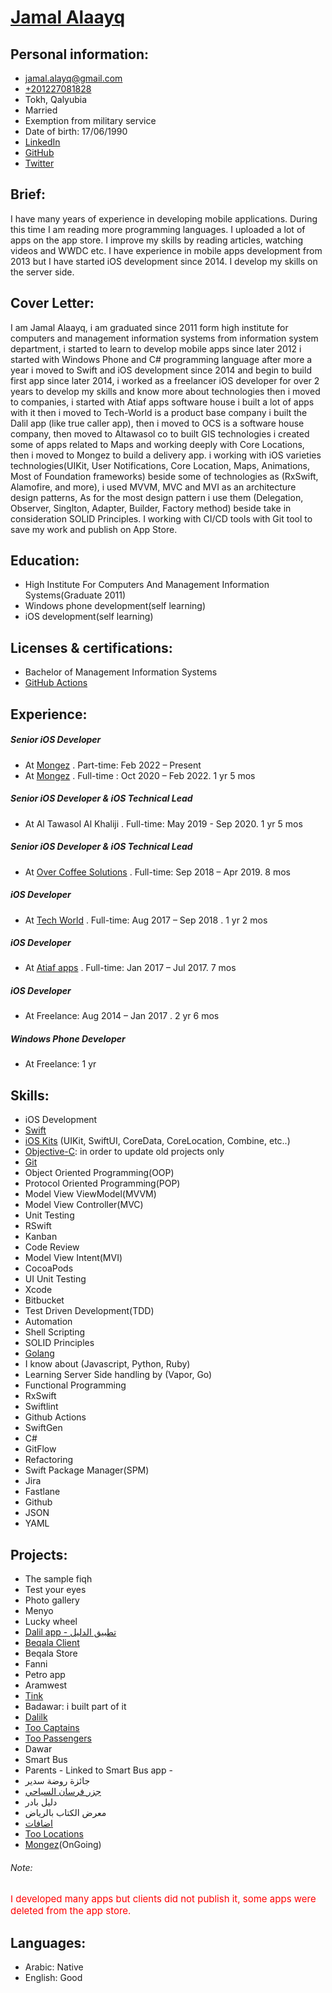 # [Jamal Alaayq](https://www.facebook.com/G.A.al3yk)

## Personal information:

- [jamal.alayq@gmail.com](mailto:jamal.alayq@gmail.com)
- [+201227081828](201227081828)
- Tokh, Qalyubia
- Married
- Exemption from military service
- Date of birth: 17/06/1990
- [LinkedIn](https://www.linkedin.com/in/gamalal3yk)
- [GitHub](https://github.com/jamalalayq)
- [Twitter](https://twitter.com/jamalelayeq)

## Brief:

I have many years of experience in developing mobile applications. During this time I am reading more programming languages. I uploaded a lot of apps on the app store. I improve my skills by reading articles, watching videos and WWDC etc. I have experience in mobile apps development from 2013 but I have started iOS development since 2014. I develop my skills on the server side.

## Cover Letter: 

I am Jamal Alaayq, i am graduated since 2011 form high institute for computers and management information systems from information system department, i started to learn to develop mobile apps since later 2012 i started with Windows Phone and C# programming language after more a year i moved to Swift and iOS development since 2014 and begin to build first app since later 2014, i worked as a freelancer iOS developer for over 2 years to develop my skills and know more about technologies then i moved to companies, i started with Atiaf apps software house i built a lot of apps with it then i moved to Tech-World is a product base company i built the Dalil app (like true caller app), then i moved to OCS is a software house company, then moved to Altawasol co to built GIS technologies i created some of apps related to Maps and working deeply with Core Locations, then i moved to Mongez to build a delivery app.
i working with iOS varieties technologies(UIKit, User Notifications, Core Location, Maps, Animations, Most of Foundation frameworks) beside some of technologies as (RxSwift, Alamofire, and more), i used MVVM, MVC and MVI as an architecture design patterns, As for the most design pattern i use them (Delegation, Observer, Singlton, Adapter, Builder, Factory method) beside take in consideration SOLID Principles. I working with CI/CD tools with Git tool to save my work and publish on App Store.

## Education:

- High Institute For Computers And Management Information Systems(Graduate 2011)
- Windows phone development(self learning)
- iOS development(self learning)

## Licenses & certifications: 
- Bachelor of Management Information Systems
- [GitHub Actions](https://codedamn.com/certificate/verify/df4dd022383868cb58412ef31d096b0037f1acc8)


## Experience:

##### Senior iOS Developer
- At [Mongez](https://www.linkedin.com/company/mongez-app/mycompany/) . Part-time: Feb 2022 – Present 
- At [Mongez](https://www.linkedin.com/company/mongez-app/mycompany/) . Full-time : Oct 2020 – Feb 2022. 1 yr 5 mos

##### Senior iOS Developer & iOS Technical Lead

- At Al Tawasol Al Khaliji . Full-time: May 2019 - Sep 2020. 1 yr 5 mos

##### Senior iOS Developer & iOS Technical Lead

- At [Over Coffee Solutions](https://www.linkedin.com/company/over-coffee-solutions/) . Full-time: Sep 2018 – Apr 2019. 8 mos

##### iOS Developer

- At [Tech World](https://www.linkedin.com/company/tech-world/) . Full-time: Aug 2017 – Sep 2018 . 1 yr 2 mos

##### iOS Developer

- At [Atiaf apps](https://www.linkedin.com/company/atiafapps/) . Full-time: Jan 2017 – Jul 2017. 7 mos

##### iOS Developer

- At Freelance: Aug 2014 – Jan 2017 . 2 yr 6 mos

##### Windows Phone Developer

- At Freelance: 1 yr

## Skills:

- iOS Development
- [Swift](https://swift.org/)
- [iOS Kits](https://en.wikipedia.org/wiki/IOS) (UIKit, SwiftUI, CoreData, CoreLocation, Combine, etc..)
- [Objective-C](https://en.wikipedia.org/wiki/Objective-C): in order to update old projects only
- [Git](https://git-scm.com/)
- Object Oriented Programming(OOP)
- Protocol Oriented Programming(POP)
- Model View ViewModel(MVVM)
- Model View Controller(MVC)
- Unit Testing
- RSwift
- Kanban
- Code Review
- Model View Intent(MVI)
- CocoaPods
- UI Unit Testing
- Xcode
- Bitbucket
- Test Driven Development(TDD)
- Automation
- Shell Scripting
- SOLID Principles 
- [Golang](https://golang.org/)
- I know about (Javascript, Python, Ruby)
- Learning Server Side handling by (Vapor, Go)
- Functional Programming
- RxSwift
- Swiftlint
- Github Actions
- SwiftGen
- C#
- GitFlow
- Refactoring
- Swift Package Manager(SPM)
- Jira
- Fastlane
- Github
- JSON
- YAML

## Projects:

- The sample fiqh
- Test your eyes
- Photo gallery
- Menyo
- Lucky wheel
- [Dalil app - تطبيق الدليل](https://itunes.apple.com/us/app/id1359166689?ls=1&mt=8)
- [Beqala Client](http://itunes.apple.com/us/app/id1235062759?mt=8)
- Beqala Store
- Fanni
- Petro app
- Aramwest
- [Tink](https://itunes.apple.com/us/app/id1439013266)
- Badawar: i built part of it
- [Dalilk](https://itunes.apple.com/us/app/id1359166689)
- [Too Captains](https://apps.apple.com/us/app/id1341641442)
- [Too Passengers](https://apps.apple.com/us/app/id1341643273)
- Dawar
- Smart Bus
- Parents - Linked to Smart Bus app -
- جائزة روضة سدير
- [جزر فرسان السياحي](http://itunes.apple.com/us/app/id1212785213?mt=8)
- دليل بادر
- معرض الكتاب بالرياض
- [اضافات](https://itunes.apple.com/us/app/id1192966536?mt=8)
- [Too Locations](https://apps.apple.com/us/app/id1508881888)
- [Mongez](https://apps.apple.com/eg/app/mongez/id1453706751)(OnGoing)

###### Note:

<span style="color:red; font-size:15px">I developed many apps but clients did not publish it, some apps were deleted from the app store.</span>

## Languages:

- Arabic: <span style="font-size:14px">Native</span>
- English: <span style="font-size:14px">Good</span>

